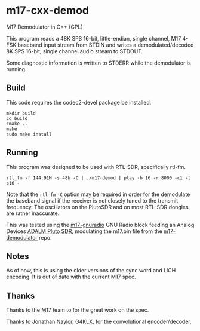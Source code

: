 # m17-cxx-demod
M17 Demodulator in C++ (GPL)

This program reads a 48K SPS 16-bit, little-endian, single channel, M17  4-FSK
baseband input stream from STDIN and writes a demodulated/decoded 8K SPS
16-bit, single channel audio stream to STDOUT.

Some diagnostic information is written to STDERR while the demodulator is
running.

## Build

This code requires the codec2-devel package be installed.

    mkdir build
    cd build
    cmake ..
    make
    sudo make install

## Running

This program was designed to be used with RTL-SDR, specifically rtl-fm.

    rtl_fm -f 144.91M -s 48k -C | ./m17-demod | play -b 16 -r 8000 -c1 -t s16 -

Note that the `rtl-fm` `-C` option may be required in order for the demodulate
the baseband signal if the receiver is not closely tuned to the transmit
frequency.  The oscillators on the PlutoSDR and on most RTL-SDR dongles are
rather inaccurate.

This was tested using the [m17-gnuradio](https://github.com/mobilinkd/m17-gnuradio)
GNU Radio block feeding an Analog Devices 
[ADALM Pluto SDR](https://www.analog.com/en/design-center/evaluation-hardware-and-software/evaluation-boards-kits/adalm-pluto.html),
modulating the m17.bin file from the
[m17-demodulator](https://github.com/mobilinkd/m17-demodulator) repo.

## Notes

As of now, this is using the older versions of the sync word and LICH
encoding.  It is out of date with the current M17 spec.

## Thanks

Thanks to the M17 team to for the great work on the spec.

Thanks to Jonathan Naylor, G4KLX, for the convolutional encoder/decoder.
